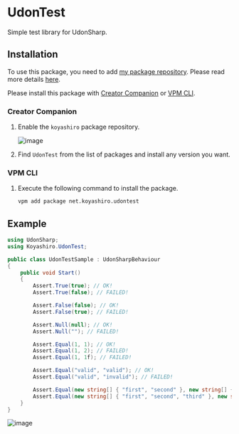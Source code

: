 # UdonTest

Simple test library for UdonSharp.

## Installation

To use this package, you need to add [my package repository](https://github.com/koyashiro/vpm-repos).
Please read more details [here](https://github.com/koyashiro/vpm-repos#installation).

Please install this package with [Creator Companion](https://vcc.docs.vrchat.com/) or [VPM CLI](https://vcc.docs.vrchat.com/vpm/cli/).

### Creator Companion

1. Enable the `koyashiro` package repository.

   ![image](https://user-images.githubusercontent.com/6698252/230629434-048cde39-a0ec-4c53-bfe2-46bde2e6a57a.png)

2. Find `UdonTest` from the list of packages and install any version you want.

### VPM CLI

1. Execute the following command to install the package.

   ```sh
   vpm add package net.koyashiro.udontest
   ```

## Example

```cs
using UdonSharp;
using Koyashiro.UdonTest;

public class UdonTestSample : UdonSharpBehaviour
{
    public void Start()
    {
        Assert.True(true); // OK!
        Assert.True(false); // FAILED!

        Assert.False(false); // OK!
        Assert.False(true); // FAILED!

        Assert.Null(null); // OK!
        Assert.Null(""); // FAILED!

        Assert.Equal(1, 1); // OK!
        Assert.Equal(1, 2); // FAILED!
        Assert.Equal(1, 1f); // FAILED!

        Assert.Equal("valid", "valid"); // OK!
        Assert.Equal("valid", "invalid"); // FAILED!

        Assert.Equal(new string[] { "first", "second" }, new string[] { "first", "second" }); // OK!
        Assert.Equal(new string[] { "first", "second", "third" }, new string[] { "first", "second" }); // FAILED!
    }
}
```

![image](https://user-images.githubusercontent.com/6698252/202899749-1b069abc-863a-4786-9fd5-2313c35aa58e.png)
